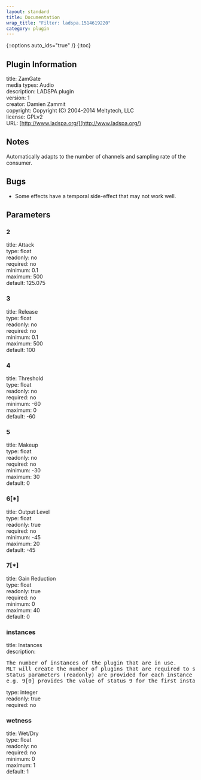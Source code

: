 ```yaml
---
layout: standard
title: Documentation
wrap_title: "Filter: ladspa.1514619220"
category: plugin
---
```

{::options auto_ids="true" /}
{:toc}

## Plugin Information

title: ZamGate  
media types:
Audio  
description: LADSPA plugin  
version: 1  
creator: Damien Zammit  
copyright: Copyright (C) 2004-2014 Meltytech, LLC  
license: GPLv2  
URL: [http://www.ladspa.org/](http://www.ladspa.org/)  

## Notes

Automatically adapts to the number of channels and sampling rate of the consumer.
## Bugs

* Some effects have a temporal side-effect that may not work well.

## Parameters

### 2

title: Attack    
type: float  
readonly: no  
required: no  
minimum: 0.1  
maximum: 500  
default: 125.075  

### 3

title: Release    
type: float  
readonly: no  
required: no  
minimum: 0.1  
maximum: 500  
default: 100  

### 4

title: Threshold    
type: float  
readonly: no  
required: no  
minimum: -60  
maximum: 0  
default: -60  

### 5

title: Makeup    
type: float  
readonly: no  
required: no  
minimum: -30  
maximum: 30  
default: 0  

### 6[*]

title: Output Level    
type: float  
readonly: true  
required: no  
minimum: -45  
maximum: 20  
default: -45  

### 7[*]

title: Gain Reduction    
type: float  
readonly: true  
required: no  
minimum: 0  
maximum: 40  
default: 0  

### instances

title: Instances    
description:
<pre>
The number of instances of the plugin that are in use.
MLT will create the number of plugins that are required to support the number of audio channels.
Status parameters (readonly) are provided for each instance and are accessed by specifying the instance number after the identifier (starting at zero).
e.g. 9[0] provides the value of status 9 for the first instance.
</pre>
type: integer  
readonly: true  
required: no  

### wetness

title: Wet/Dry    
type: float  
readonly: no  
required: no  
minimum: 0  
maximum: 1  
default: 1  

